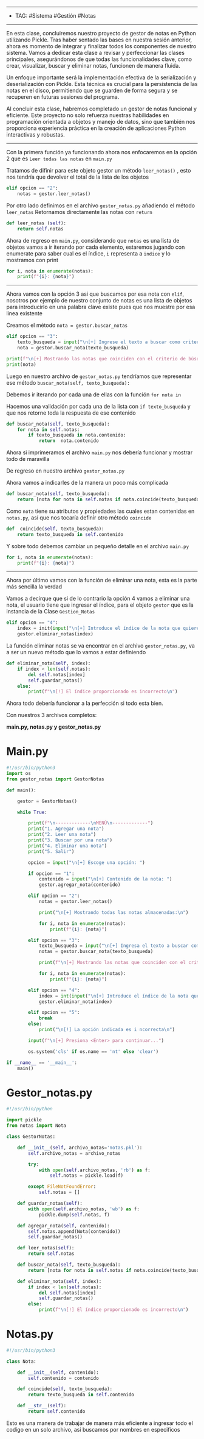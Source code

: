
---
- TAG: #Sistema #Gestión #Notas 
----
En esta clase, concluiremos nuestro proyecto de gestor de notas en Python utilizando Pickle. Tras haber sentado las bases en nuestra sesión anterior, ahora es momento de integrar y finalizar todos los componentes de nuestro sistema. Vamos a dedicar esta clase a revisar y perfeccionar las clases principales, asegurándonos de que todas las funcionalidades clave, como crear, visualizar, buscar y eliminar notas, funcionen de manera fluida.

Un enfoque importante será la implementación efectiva de la serialización y deserialización con Pickle. Esta técnica es crucial para la persistencia de las notas en el disco, permitiendo que se guarden de forma segura y se recuperen en futuras sesiones del programa.

Al concluir esta clase, habremos completado un gestor de notas funcional y eficiente. Este proyecto no solo refuerza nuestras habilidades en programación orientada a objetos y manejo de datos, sino que también nos proporciona experiencia práctica en la creación de aplicaciones Python interactivas y robustas.

---

Con la primera función ya funcionando ahora nos enfocaremos en la opción 2 que es `Leer todas las notas` en `main.py`

Tratamos de difinir para este objeto gestor un método `leer_notas()` , esto nos tendría que devolver el total de la lista de los objetos 

```python
elif opcion == "2":
	notas = gestor.leer_notas()
```

Por otro lado definimos en el archivo `gestor_notas.py` añadiendo el método `leer_notas`
Retornamos directamente las notas con `return`

```python
def leer_notas (self):
	return self.notas
```

Ahora de regreso en `main.py`, considerando que `notas` es una lista de objetos vamos a ir iterando por cada elemento, estaremos jugando con enumerate para saber cual es el índice, `i` representa a `indice` y lo mostramos con print 

```python
for i, nota in enumerate(notas):
	print(f"{i}: {nota}")
```

-----

Ahora vamos con la opción 3 asi que buscamos por esa nota con `elif`, nosotros por ejemplo de nuestro conjunto de notas es una lista de objetos para introducirlo en una palabra clave existe pues que nos muestre por esa linea existente

  Creamos el método `nota = gestor.buscar_notas`

```python
elif opcion == "3":
	texto_busqueda = input("\n[+] Ingrese el texto a buscar como criterio en las notas: ") 
	nota = gestor.buscar_nota(texto_busqueda)

print(f"\n[+] Mostrando las notas que coinciden con el criterio de búsqueda:\n")
print(nota)
```

Luego en nuestro archivo de `gestor_notas.py` tendríamos que representar ese método `buscar_nota(self, texto_busqueda):`

Debemos ir iterando por cada una de ellas con la función `for nota in`

Hacemos una validación por cada una de la lista con `if texto_busqueda` y que nos retorne toda la respuesta de ese contenido 

```python
def buscar_nota(self, texto_busqueda):
	for nota in self.notas:
		if texto_busqueda in nota.contenido:
			return  nota.contenido 
```

Ahora si imprimeramos el archivo `main.py` nos debería funcionar y mostrar todo de maravilla

De regreso en nuestro archivo `gestor_notas.py`

Ahora vamos a indicarles de la manera un poco más complicada 

```python
def buscar_nota(self, texto_busqueda):
	return [nota for nota in self.notas if nota.coincide(texto_busqueda)]
```

Como `nota` tiene su atributos y propiedades las cuales estan contenidas en `notas.py`, así que nos tocaría definir otro método `coincide`

```python
def  coincide(self, texto_busqueda):
	return texto_busqueda in self.contenido
```

Y sobre todo debemos cambiar un pequeño detalle en el archivo `main.py`  

```python
for i, nota in enumerate(notas):
	print(f"{i}: {nota}")
```

---

Ahora por último vamos con la función de eliminar una nota, esta es la parte más sencilla la verdad 

Vamos a decirque que si de lo contrario la opción 4 vamos a eliminar una nota, el usuario tiene que ingresar el índice, para el objeto `gestor` que es la instancia de la Clase `Gestion_Notas`

```python
elif opcion == "4":
	index = init(input("\n[+] Introduce el índice de la nota que quieres borrar: "))
	gestor.eliminar_notas(index)
```

La función eliminar notas se va encontrar en el archivo `gestor_notas.py`, va a ser un nuevo método que lo vamos a estar definiendo 

```python
def eliminar_nota(self, index):
	if index < len(self.notas):
		del self.notas[index]
		self.guardar_notas()
	else:
		print(f"\n[!] El índice proporcionado es incorrecto\n")
```

Ahora todo debería funcionar a la perfección si todo esta bien.

Con nuestros 3 archivos completos:

**main.py, notas.py y gestor_notas.py**

# Main.py

```python
#!/usr/bin/python3
import os 
from gestor_notas import GestorNotas

def main():

	gestor = GestorNotas()

	while True:

		print(f"\n-------------\nMENÚ\n-------------")
		print("1. Agregar una nota")
		print("2. Leer una nota")
		print("3. Buscar por una nota")
		print("4. Eliminar una nota")
		print("5. Salir")

		opcion = input("\n[+] Escoge una opción: ")

		if opcion == "1":
			contenido = input("\n[+] Contenido de la nota: ")
			gestor.agregar_nota(contenido)

		elif opcion == "2":
			notas = gestor.leer_notas()

			print("\n[+] Mostrando todas las notas almacenadas:\n")

			for i, nota in enumerate(notas):
				print(f"{i}: {nota}")

		elif opcion == "3":
			texto_busqueda = input("\n[+] Ingresa el texto a buscar como criterio en las notas: ")
			notas = gestor.buscar_nota(texto_busqueda)

			print(f"\n[+] Mostrando las notas que coinciden con el criterio de búsqueda:\n")

			for i, nota in enumerate(notas):
				print(f"{i}: {nota}")

		elif opcion == "4":
			index = int(input("\n[+] Introduce el índice de la nota que quieres borrar: "))
			gestor.eliminar_nota(index)

		elif opcion == "5":
			break
		else:
			print("\n[!] La opción indicada es i ncorrecta\n")

		input(f"\n[+] Presiona <Enter> para continuar...")

		os.system('cls' if os.name == 'nt' else 'clear')

if __name__ == '__main__':
	main()
```

# Gestor_notas.py

```python
#!/usr/bin/python

import pickle
from notas import Nota

class GestorNotas:

	def __init__(self, archivo_notas='notas.pkl'):
		self.archivo_notas = archivo_notas

		try:
			with open(self.archivo_notas, 'rb') as f:
				self.notas = pickle.load(f)

		except FileNotFoundError:
			self.notas = []

	def guardar_notas(self):
		with open(self.archivo_notas, 'wb') as f:
			pickle.dump(self.notas, f)

	def agregar_nota(self, contenido):
		self.notas.append(Nota(contenido))
		self.guardar_notas()

	def leer_notas(self):
		return self.notas

	def buscar_nota(self, texto_busqueda):
		return [nota for nota in self.notas if nota.coincide(texto_busqueda)]

	def eliminar_nota(self, index):
		if index < len(self.notas):
			del self.notas[index]
			self.guardar_notas()
		else:
			print(f"\n[!] El índice proporcionado es incorrecto\n")
```

# Notas.py

```python
#!/usr/bin/python3

class Nota:

	def __init__(self, contenido):
		self.contenido = contenido

	def coincide(self, texto_busqueda):
		return texto_busqueda in self.contenido

	def __str__(self):
		return self.contenido
```


Esto es una manera de trabajar de manera más eficiente a ingresar todo el codigo en un solo archivo, asi buscamos por nombres en especificos 